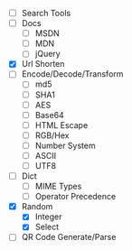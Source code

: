 - [ ] Search Tools
- [ ] Docs
  - [ ] MSDN
  - [ ] MDN
  - [ ] jQuery
- [x] Url Shorten
- [ ] Encode/Decode/Transform
  - [ ] md5
  - [ ] SHA1
  - [ ] AES
  - [ ] Base64
  - [ ] HTML Escape
  - [ ] RGB/Hex
  - [ ] Number System
  - [ ] ASCII
  - [ ] UTF8
- [ ] Dict
  - [ ] MIME Types
  - [ ] Operator Precedence
- [x] Random
  - [x] Integer
  - [x] Select
- [ ] QR Code Generate/Parse